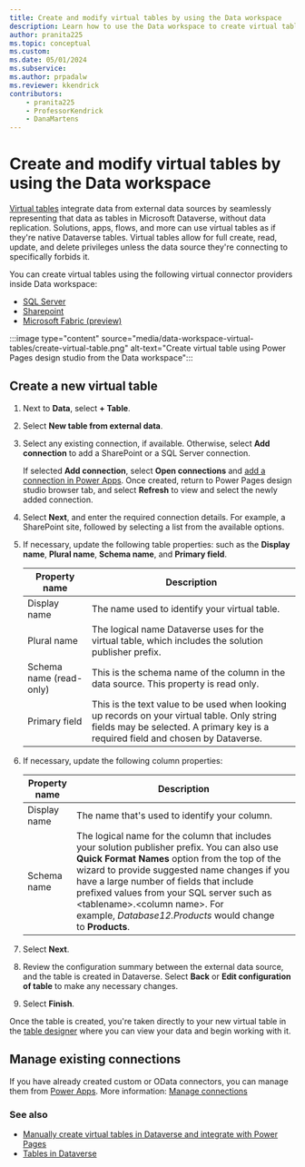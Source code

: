 ```yaml
---
title: Create and modify virtual tables by using the Data workspace 
description: Learn how to use the Data workspace to create virtual tables in Microsoft Dataverse.
author: pranita225
ms.topic: conceptual
ms.custom: 
ms.date: 05/01/2024
ms.subservice:
ms.author: prpadalw
ms.reviewer: kkendrick
contributors:
    - pranita225
    - ProfessorKendrick
    - DanaMartens
---
```


# Create and modify virtual tables by using the Data workspace 

[Virtual tables](/power-apps/maker/data-platform/create-edit-virtual-entities) integrate data from external data sources by seamlessly representing that data as tables in Microsoft Dataverse, without data replication. Solutions, apps, flows, and more can use virtual tables as if they're native Dataverse tables. Virtual tables allow for full create, read, update, and delete privileges unless the data source they're connecting to specifically forbids it.

You can create virtual tables using the following virtual connector providers inside Data workspace:

- [SQL Server](/connectors/sql/)
- [Sharepoint](/connectors/sharepoint/)
- [Microsoft Fabric (preview)](/power-apps/maker/data-platform/azure-synapse-link-view-in-fabric)

:::image type="content" source="media/data-workspace-virtual-tables/create-virtual-table.png" alt-text="Create virtual table using Power Pages design studio from the Data workspace":::

## Create a new virtual table

1. Next to **Data**, select **+ Table**.

1. Select **New table from external data**.

1. Select any existing connection, if available. Otherwise, select **Add connection** to add a SharePoint or a SQL Server connection.

    If selected **Add connection**, select **Open connections** and [add a connection in Power Apps](/power-apps/maker/canvas-apps/add-data-connection). Once created, return to Power Pages design studio browser tab, and select **Refresh** to view and select the newly added connection.

1. Select **Next**, and enter the required connection details. For example, a SharePoint site, followed by selecting a list from the available options.

1. If necessary, update the following table properties: such as the **Display name**, **Plural name**, **Schema name**, and **Primary field**.

    | Property name | Description |
    | - | - |
    | Display name | The name used to identify your virtual table. |
    | Plural name | The logical name Dataverse uses for the virtual table, which includes the solution publisher prefix. |
    | Schema name (read-only) | This is the schema name of the column in the data source. This property is read only. |
    | Primary field | This is the text value to be used when looking up records on your virtual table. Only string fields may be selected. A primary key is a required field and chosen by Dataverse. |

1. If necessary, update the following column properties:

    | Property name | Description |
    | - | - |
    | Display name | The name that's used to identify your column. |
    | Schema name | The logical name for the column that includes your solution publisher prefix. You can also use **Quick Format Names** option from the top of the wizard to provide suggested name changes if you have a large number of fields that include prefixed values from your SQL server such as &lt;tablename&gt;.&lt;column name&gt;. For example, *Database12.Products* would change to **Products**. |

1. Select **Next**.

1. Review the configuration summary between the external data source, and the table is created in Dataverse. Select **Back** or **Edit configuration of table** to make any necessary changes.

1. Select **Finish**.

Once the table is created, you're taken directly to your new virtual table in the [table designer](data-workspace-tables.md#table-designer) where you can view your data and begin working with it.

## Manage existing connections

If you have already created custom or OData connectors, you can manage them from [Power Apps](https://make.powerapps.com). More information: [Manage connections](/power-apps/maker/canvas-apps/add-manage-connections)

### See also

- [Manually create virtual tables in Dataverse and integrate with Power Pages](virtual-tables.md)
- [Tables in Dataverse](/power-apps/maker/data-platform/entity-overview/)
